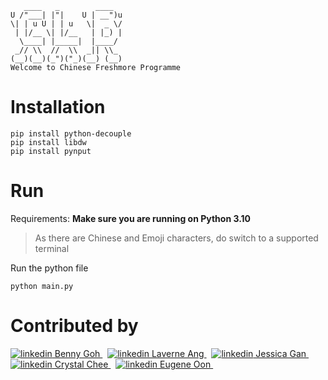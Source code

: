```console
   ____   _        ____
U /"___| |"|    U | __")u
\| | u U | | u   \|  _ \/
 | |/__ \| |/__   | |_) |
  \____| |_____|  |____/
 _// \\  //  \\  _|| \\_
(__)(__)(_")("_)(__) (__)
Welcome to Chinese Freshmore Programme
```

# Installation

```console
pip install python-decouple
pip install libdw
pip install pynput
```

# Run

Requirements: **Make sure you are running on Python 3.10**

> As there are Chinese and Emoji characters, do switch to a supported terminal

Run the python file

```console
python main.py
```
# Contributed by
<p>
  <a href="https://www.linkedin.com/in/bennygo/" rel="nofollow noreferrer">
    <img src="https://i.stack.imgur.com/gVE0j.png" alt="linkedin"> Benny Goh
  </a> &nbsp;
  <a href="https://www.linkedin.com/in/laverneang/" rel="nofollow noreferrer">
    <img src="https://i.stack.imgur.com/gVE0j.png" alt="linkedin"> Laverne Ang
  </a> &nbsp;
  <a href="https://www.linkedin.com/in/jessicalorainegan/" rel="nofollow noreferrer">
    <img src="https://i.stack.imgur.com/gVE0j.png" alt="linkedin"> Jessica Gan
  </a> &nbsp;
  <a href="https://www.linkedin.com/in/crystal-chee-xin-jie-576701228/" rel="nofollow noreferrer">
    <img src="https://i.stack.imgur.com/gVE0j.png" alt="linkedin"> Crystal Chee
  </a> &nbsp;
  <a href="https://www.linkedin.com/in/eugeneoon/" rel="nofollow noreferrer">
    <img src="https://i.stack.imgur.com/gVE0j.png" alt="linkedin"> Eugene Oon
  </a> &nbsp;
</p>